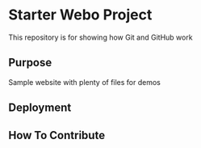 # Starter Webo Project

This repository is for showing how Git and GitHub work

## Purpose

Sample website with plenty of files for demos

## Deployment

## How To Contribute
